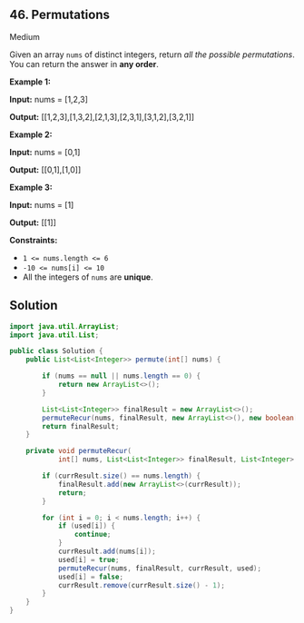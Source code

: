 ## 46\. Permutations

Medium

Given an array `nums` of distinct integers, return _all the possible permutations_. You can return the answer in **any order**.

**Example 1:**

**Input:** nums = [1,2,3]

**Output:** [[1,2,3],[1,3,2],[2,1,3],[2,3,1],[3,1,2],[3,2,1]] 

**Example 2:**

**Input:** nums = [0,1]

**Output:** [[0,1],[1,0]] 

**Example 3:**

**Input:** nums = [1]

**Output:** [[1]] 

**Constraints:**

*   `1 <= nums.length <= 6`
*   `-10 <= nums[i] <= 10`
*   All the integers of `nums` are **unique**.

## Solution

```java
import java.util.ArrayList;
import java.util.List;

public class Solution {
    public List<List<Integer>> permute(int[] nums) {

        if (nums == null || nums.length == 0) {
            return new ArrayList<>();
        }

        List<List<Integer>> finalResult = new ArrayList<>();
        permuteRecur(nums, finalResult, new ArrayList<>(), new boolean[nums.length]);
        return finalResult;
    }

    private void permuteRecur(
            int[] nums, List<List<Integer>> finalResult, List<Integer> currResult, boolean[] used) {

        if (currResult.size() == nums.length) {
            finalResult.add(new ArrayList<>(currResult));
            return;
        }

        for (int i = 0; i < nums.length; i++) {
            if (used[i]) {
                continue;
            }
            currResult.add(nums[i]);
            used[i] = true;
            permuteRecur(nums, finalResult, currResult, used);
            used[i] = false;
            currResult.remove(currResult.size() - 1);
        }
    }
}
```